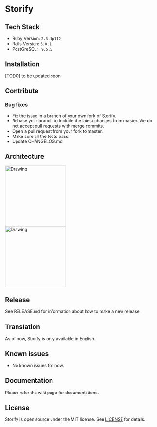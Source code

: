 # Storify
## Tech Stack
- Ruby Version: `2.3.1p112`
- Rails Version: `5.0.1`
- PostGreSQL: ` 9.5.5`
## Installation
 [TODO] to be updated soon
## Contribute
### Bug fixes

- Fix the issue in a branch of your own fork of Storify.
- Rebase your branch to include the latest changes from master. We do not accept pull requests with merge commits.
- Open a pull request from your fork to master.
- Make sure all the tests pass.
- Update CHANGELOG.md

## Architecture

<img src="./doc/initial_architecture.png" alt="Drawing" style="width: 200px;"/>\
<img src="./doc/schema.png" alt="Drawing" style="width: 200px;"/>

## Release
See RELEASE.md for information about how to make a new release.
## Translation
As of now, Storify is only available in English.
## Known issues
- No known issues for now.
## Documentation
Please refer the wiki page for documentations.

## License

Storify is open source under the MIT license. See [LICENSE](LICENSE) for details.
